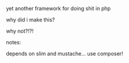 yet another framework for doing shit in php

why did i make this?

why not?!?!

notes:

depends on slim and mustache... use composer!
